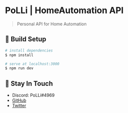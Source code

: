 # PoLLi | HomeAutomation API

> Personal API for Home Automation

## 📌 Build Setup

```bash
# install dependencies
$ npm install

# serve at localhost:3000
$ npm run dev
```

## 🤔 Stay In Touch

-   Discord: PoLLi#4969
-   [GitHub](https://github.com/poLLi)
-   [Twitter](https://twitter.com/JL_PoLLi)
